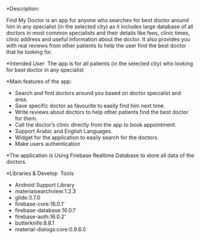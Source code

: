 
*Description:

Find My Doctor is an app for anyone who searches for best doctor around him in any specialist (in the selected city) as it includes large database of all doctors in most common specialists and their details like fees, clinic times, clinic address and useful information about the doctor. It also provides you with real reviews from other patients to help the user find the best doctor that he looking for. 

*Intended User  
The app is for all patients (in the selected city) who looking for best doctor in any specialist 

*Main features of the app: 

- Search and find doctors around you based on doctor specialist and area. 
- Save specific doctor as favourite to easily find him next time. 
- Write reviews about doctors to help other patients find the best doctor for them. 
- Call the doctor’s clinic directly from the app to book appointment. 
- Support Arabic and English Languages. 
- Widget for the application to easily search for the doctors.
- Make users authentication

*The application is Using Firebase Realtime Database to store all data of the doctors. 

*Libraries & Develop  Tools  

- Android Support Library
- materialsearchview:1.2.3
- glide:3.7.0
- firebase-core:16.0.1'
- firebase-database:16.0.1'
- firebase-auth:16.0.2'
- butterknife:8.8.1
- material-dialogs:core:0.9.6.0




